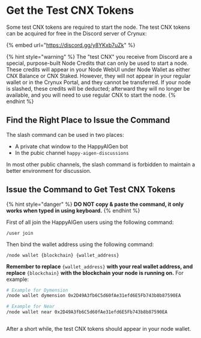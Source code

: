 # Get the Test CNX Tokens

Some test CNX tokens are required to start the node. The test CNX tokens can be acquired for free in the Discord server of Crynux:

{% embed url="https://discord.gg/y8YKxb7uZk" %}

{% hint style="warning" %}
The "test CNX" you receive from Discord are a special, purpose-built Node Credits that can only be used to start a node. These credits will appear in your Node WebUI under Node Wallet as either CNX Balance or CNX Staked. However, they will not appear in your regular wallet or in the Crynux Portal, and they cannot be transferred. If your node is slashed, these credits will be deducted; afterward they will no longer be available, and you will need to use regular CNX to start the node.
{% endhint %}

## Find the Right Place to Issue the Command

The slash command can be used in two places:

* A private chat window to the HappyAIGen bot
* In the pubic channel `happy-aigen-discussions`

In most other public channels, the slash command is forbidden to maintain a better environment for discussion.

## Issue the Command to Get Test CNX Tokens

{% hint style="danger" %}
**DO NOT copy & paste the command, it only works when typed in using keyboard.**
{% endhint %}

First of all join the HappyAIGen users using the following command:

```
/user join
```

Then bind the wallet address using the following command:

```
/node wallet {blockchain} {wallet_address}
```

**Remember to replace** `{wallet_address}` **with your real wallet address, and replace** `{blockchain}` **with the blockchain your node is running on.** For example:

```sh
# Example for Dymension
/node wallet dymension 0x2D49A3fb6C5d60fAe31efd6E5Fb743b8b87590EA

# Example for Near
/node wallet near 0x2D49A3fb6C5d60fAe31efd6E5Fb743b8b87590EA
```

<figure><img src="../.gitbook/assets/f8d5a672e0b753ad9f6ce99ff85a0fb.png" alt=""><figcaption></figcaption></figure>

After a short while, the test CNX tokens should appear in your node wallet.
